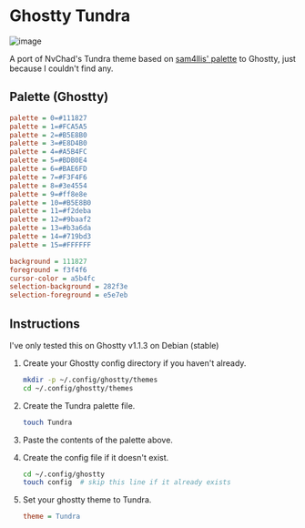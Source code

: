 # Ghostty Tundra

![image](https://github.com/user-attachments/assets/b5a9404c-3f60-4b32-9b66-84e80aae9622)

A port of NvChad's Tundra theme based on [sam4llis' palette](https://github.com/sam4llis/nvim-tundra) to Ghostty, just because I couldn't find any.

## Palette (Ghostty)

```ini
palette = 0=#111827
palette = 1=#FCA5A5
palette = 2=#B5E8B0
palette = 3=#E8D4B0
palette = 4=#A5B4FC
palette = 5=#BDB0E4
palette = 6=#BAE6FD
palette = 7=#F3F4F6
palette = 8=#3e4554
palette = 9=#ff8e8e
palette = 10=#B5E8B0
palette = 11=#f2deba
palette = 12=#9baaf2
palette = 13=#b3a6da
palette = 14=#719bd3
palette = 15=#FFFFFF

background = 111827
foreground = f3f4f6
cursor-color = a5b4fc
selection-background = 282f3e
selection-foreground = e5e7eb
```

## Instructions

I've only tested this on Ghostty v1.1.3 on Debian (stable)

1. Create your Ghostty config directory if you haven't already.
  
    ```bash
    mkdir -p ~/.config/ghostty/themes
    cd ~/.config/ghostty/themes
    ```

2. Create the Tundra palette file.

    ```bash
    touch Tundra
    ```

3. Paste the contents of the palette above.

4. Create the config file if it doesn't exist.

    ```bash
    cd ~/.config/ghostty
    touch config  # skip this line if it already exists
    ```

5. Set your ghostty theme to Tundra.
   
    ```ini
    theme = Tundra
    ```
